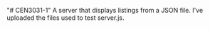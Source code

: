 "# CEN3031-1" 
A server that displays listings from a JSON file. 
I've uploaded the files used to test server.js.
